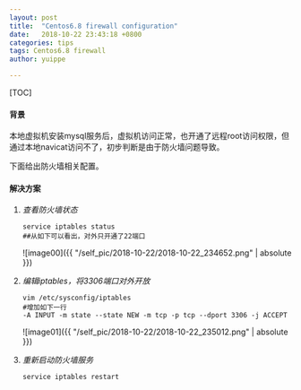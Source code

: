 ```yaml
---
layout: post
title:  "Centos6.8 firewall configuration"
date:   2018-10-22 23:43:18 +0800
categories: tips
tags: Centos6.8 firewall
author: yuippe

---
```


[TOC]

#### 背景

本地虚拟机安装mysql服务后，虚拟机访问正常，也开通了远程root访问权限，但通过本地navicat访问不了，初步判断是由于防火墙问题导致。

下面给出防火墙相关配置。

#### 解决方案

1. *查看防火墙状态*

   ```shell
   service iptables status
   ##从如下可以看出，对外只开通了22端口
   ```

   ![image00]({{ "/self_pic/2018-10-22/2018-10-22_234652.png" | absolute }})

2. *编辑iptables，将3306端口对外开放*

   ```shell
   vim /etc/sysconfig/iptables
   #增加如下一行
   -A INPUT -m state --state NEW -m tcp -p tcp --dport 3306 -j ACCEPT
   ```

   ![image01]({{ "/self_pic/2018-10-22/2018-10-22_235012.png" | absolute }})

3. *重新启动防火墙服务*

    

   ```shell
   service iptables restart
   ```
